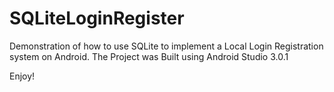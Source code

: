 # SQLiteLoginRegister
Demonstration of how to use SQLite to implement a Local Login Registration system on Android.
The Project was Built using Android Studio 3.0.1

Enjoy!
